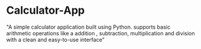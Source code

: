 # Calculator-App
"A simple calculator application built using Python. supports basic arithmetic operations like a addition , subtraction, multiplication and division with a  clean and easy-to-use interface"
